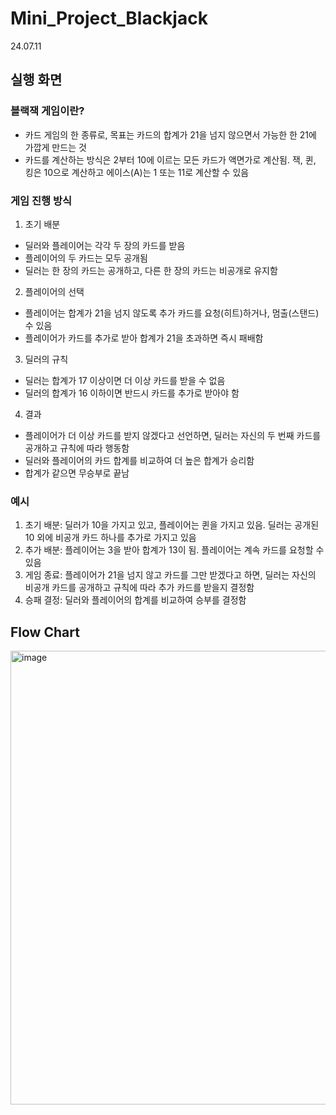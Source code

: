 # Mini_Project_Blackjack
24.07.11

## 실행 화면

### 블랙잭 게임이란?
- 카드 게임의 한 종류로, 목표는 카드의 합계가 21을 넘지 않으면서 가능한 한 21에 가깝게 만드는 것
- 카드를 계산하는 방식은 2부터 10에 이르는 모든 카드가 액면가로 계산됨. 잭, 퀸, 킹은 10으로 계산하고 에이스(A)는 1 또는 11로 계산할 수 있음

### 게임 진행 방식
1. 초기 배분
  - 딜러와 플레이어는 각각 두 장의 카드를 받음
  - 플레이어의 두 카드는 모두 공개됨
  - 딜러는 한 장의 카드는 공개하고, 다른 한 장의 카드는 비공개로 유지함
2. 플레이어의 선택
  - 플레이어는 합계가 21을 넘지 않도록 추가 카드를 요청(히트)하거나, 멈출(스탠드) 수 있음
  - 플레이어가 카드를 추가로 받아 합계가 21을 초과하면 즉시 패배함
3. 딜러의 규칙
  - 딜러는 합계가 17 이상이면 더 이상 카드를 받을 수 없음
  - 딜러의 합계가 16 이하이면 반드시 카드를 추가로 받아야 함
4. 결과
  - 플레이어가 더 이상 카드를 받지 않겠다고 선언하면, 딜러는 자신의 두 번째 카드를 공개하고 규칙에 따라 행동함
  - 딜러와 플레이어의 카드 합계를 비교하여 더 높은 합계가 승리함
  - 합계가 같으면 무승부로 끝남

### 예시
1. 초기 배분: 딜러가 10을 가지고 있고, 플레이어는 퀸을 가지고 있음. 딜러는 공개된 10 외에 비공개 카드 하나를 추가로 가지고 있음
2. 추가 배분: 플레이어는 3을 받아 합계가 13이 됨. 플레이어는 계속 카드를 요청할 수 있음
3. 게임 종료: 플레이어가 21을 넘지 않고 카드를 그만 받겠다고 하면, 딜러는 자신의 비공개 카드를 공개하고 규칙에 따라 추가 카드를 받을지 결정함
4. 승패 결정: 딜러와 플레이어의 합계를 비교하여 승부를 결정함

## Flow Chart
<img width="726" alt="image" src="https://github.com/jysung1122/Mini_Project_Blackjack/assets/56614779/41bb938e-68d1-4eca-a53d-f78847997f17">
